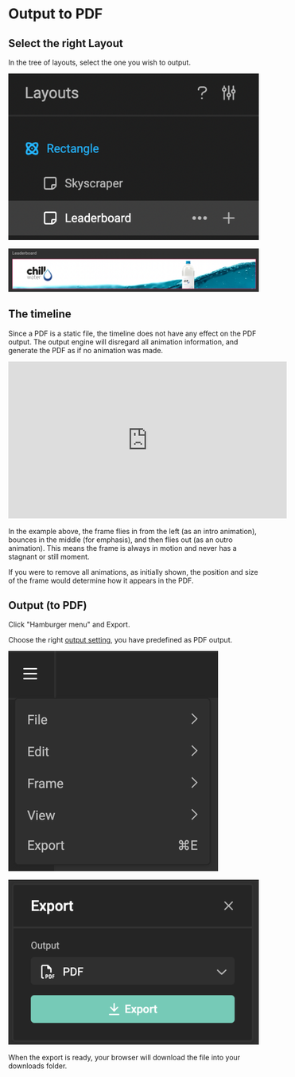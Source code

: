 # Output to PDF

## Select the right Layout

In the tree of layouts, select the one you wish to output.

![Output](output-1.png)

![Output](output-2.png)

## The timeline

Since a PDF is a static file, the timeline does not have any effect on the PDF output. The output engine will disregard all animation information, and generate the PDF as if no animation was made.

<iframe width="560" height="315" src="https://www.youtube.com/embed/-Y3YAx_CAAU?si=CccBWgygg7zwRVpe" title="YouTube video player" frameborder="0" allow="accelerometer; autoplay; clipboard-write; encrypted-media; gyroscope; picture-in-picture; web-share" referrerpolicy="strict-origin-when-cross-origin" allowfullscreen></iframe>

In the example above, the frame flies in from the left (as an intro animation), bounces in the middle (for emphasis), and then flies out (as an outro animation). This means the frame is always in motion and never has a stagnant or still moment.

If you were to remove all animations, as initially shown, the position and size of the frame would determine how it appears in the PDF.

## Output (to PDF)

Click "Hamburger menu" and Export.

Choose the right [output setting](../../../../GraFx-Studio/concepts/output-settings/), you have predefined as PDF output.

![screenshot](pdf.png)

![screenshot](export.png)

When the export is ready, your browser will download the file into your downloads folder.